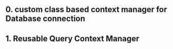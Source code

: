 ## 0. custom class based context manager for Database connection
## 1. Reusable Query Context Manager